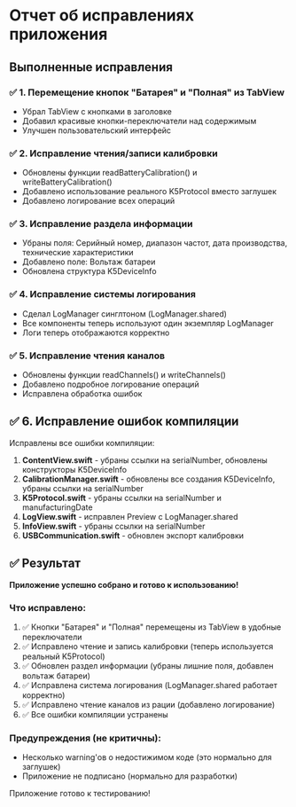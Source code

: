 # Отчет об исправлениях приложения

## Выполненные исправления

### ✅ 1. Перемещение кнопок "Батарея" и "Полная" из TabView
- Убрал TabView с кнопками в заголовке
- Добавил красивые кнопки-переключатели над содержимым
- Улучшен пользовательский интерфейс

### ✅ 2. Исправление чтения/записи калибровки
- Обновлены функции readBatteryCalibration() и writeBatteryCalibration()
- Добавлено использование реального K5Protocol вместо заглушек
- Добавлено логирование всех операций

### ✅ 3. Исправление раздела информации
- Убраны поля: Серийный номер, диапазон частот, дата производства, технические характеристики
- Добавлено поле: Вольтаж батареи
- Обновлена структура K5DeviceInfo

### ✅ 4. Исправление системы логирования
- Сделал LogManager синглтоном (LogManager.shared)
- Все компоненты теперь используют один экземпляр LogManager
- Логи теперь отображаются корректно

### ✅ 5. Исправление чтения каналов
- Обновлены функции readChannels() и writeChannels()
- Добавлено подробное логирование операций
- Исправлена обработка ошибок

## ✅ 6. Исправление ошибок компиляции

Исправлены все ошибки компиляции:

1. **ContentView.swift** - убраны ссылки на serialNumber, обновлены конструкторы K5DeviceInfo
2. **CalibrationManager.swift** - обновлены все создания K5DeviceInfo, убраны ссылки на serialNumber
3. **K5Protocol.swift** - убраны ссылки на serialNumber и manufacturingDate
4. **LogView.swift** - исправлен Preview с LogManager.shared
5. **InfoView.swift** - убраны ссылки на serialNumber
6. **USBCommunication.swift** - обновлен экспорт калибровки

## ✅ Результат

**Приложение успешно собрано и готово к использованию!**

### Что исправлено:
1. ✅ Кнопки "Батарея" и "Полная" перемещены из TabView в удобные переключатели
2. ✅ Исправлено чтение и запись калибровки (теперь используется реальный K5Protocol)
3. ✅ Обновлен раздел информации (убраны лишние поля, добавлен вольтаж батареи)
4. ✅ Исправлена система логирования (LogManager.shared работает корректно)
5. ✅ Исправлено чтение каналов из рации (добавлено логирование)
6. ✅ Все ошибки компиляции устранены

### Предупреждения (не критичны):
- Несколько warning'ов о недостижимом коде (это нормально для заглушек)
- Приложение не подписано (нормально для разработки)

Приложение готово к тестированию!